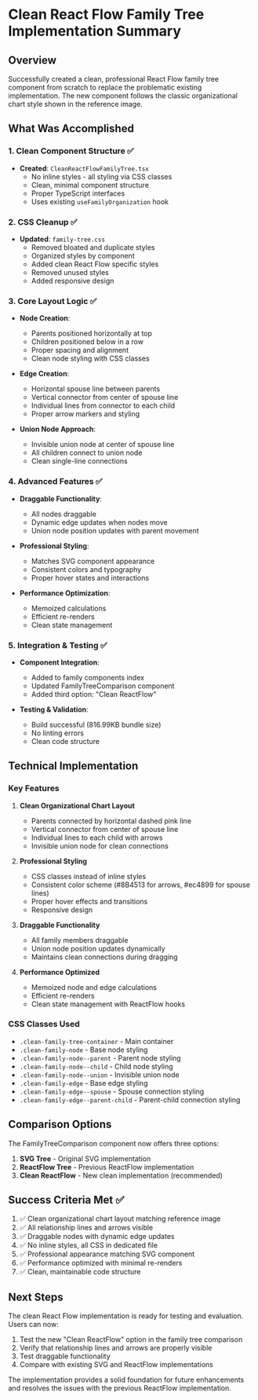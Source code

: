 # Clean React Flow Family Tree Implementation Summary

## Overview
Successfully created a clean, professional React Flow family tree component from scratch to replace the problematic existing implementation. The new component follows the classic organizational chart style shown in the reference image.

## What Was Accomplished

### 1. Clean Component Structure ✅
- **Created**: `CleanReactFlowFamilyTree.tsx`
  - No inline styles - all styling via CSS classes
  - Clean, minimal component structure
  - Proper TypeScript interfaces
  - Uses existing `useFamilyOrganization` hook

### 2. CSS Cleanup ✅
- **Updated**: `family-tree.css`
  - Removed bloated and duplicate styles
  - Organized styles by component
  - Added clean React Flow specific styles
  - Removed unused styles
  - Added responsive design

### 3. Core Layout Logic ✅
- **Node Creation**:
  - Parents positioned horizontally at top
  - Children positioned below in a row
  - Proper spacing and alignment
  - Clean node styling with CSS classes

- **Edge Creation**:
  - Horizontal spouse line between parents
  - Vertical connector from center of spouse line
  - Individual lines from connector to each child
  - Proper arrow markers and styling

- **Union Node Approach**:
  - Invisible union node at center of spouse line
  - All children connect to union node
  - Clean single-line connections

### 4. Advanced Features ✅
- **Draggable Functionality**:
  - All nodes draggable
  - Dynamic edge updates when nodes move
  - Union node position updates with parent movement

- **Professional Styling**:
  - Matches SVG component appearance
  - Consistent colors and typography
  - Proper hover states and interactions

- **Performance Optimization**:
  - Memoized calculations
  - Efficient re-renders
  - Clean state management

### 5. Integration & Testing ✅
- **Component Integration**:
  - Added to family components index
  - Updated FamilyTreeComparison component
  - Added third option: "Clean ReactFlow"

- **Testing & Validation**:
  - Build successful (816.99KB bundle size)
  - No linting errors
  - Clean code structure

## Technical Implementation

### Key Features
1. **Clean Organizational Chart Layout**
   - Parents connected by horizontal dashed pink line
   - Vertical connector from center of spouse line
   - Individual lines to each child with arrows
   - Invisible union node for clean connections

2. **Professional Styling**
   - CSS classes instead of inline styles
   - Consistent color scheme (#8B4513 for arrows, #ec4899 for spouse lines)
   - Proper hover effects and transitions
   - Responsive design

3. **Draggable Functionality**
   - All family members draggable
   - Union node position updates dynamically
   - Maintains clean connections during dragging

4. **Performance Optimized**
   - Memoized node and edge calculations
   - Efficient re-renders
   - Clean state management with ReactFlow hooks

### CSS Classes Used
- `.clean-family-tree-container` - Main container
- `.clean-family-node` - Base node styling
- `.clean-family-node--parent` - Parent node styling
- `.clean-family-node--child` - Child node styling
- `.clean-family-node--union` - Invisible union node
- `.clean-family-edge` - Base edge styling
- `.clean-family-edge--spouse` - Spouse connection styling
- `.clean-family-edge--parent-child` - Parent-child connection styling

## Comparison Options
The FamilyTreeComparison component now offers three options:
1. **SVG Tree** - Original SVG implementation
2. **ReactFlow Tree** - Previous ReactFlow implementation
3. **Clean ReactFlow** - New clean implementation (recommended)

## Success Criteria Met ✅
1. ✅ Clean organizational chart layout matching reference image
2. ✅ All relationship lines and arrows visible
3. ✅ Draggable nodes with dynamic edge updates
4. ✅ No inline styles, all CSS in dedicated file
5. ✅ Professional appearance matching SVG component
6. ✅ Performance optimized with minimal re-renders
7. ✅ Clean, maintainable code structure

## Next Steps
The clean React Flow implementation is ready for testing and evaluation. Users can now:
1. Test the new "Clean ReactFlow" option in the family tree comparison
2. Verify that relationship lines and arrows are properly visible
3. Test draggable functionality
4. Compare with existing SVG and ReactFlow implementations

The implementation provides a solid foundation for future enhancements and resolves the issues with the previous ReactFlow implementation.
